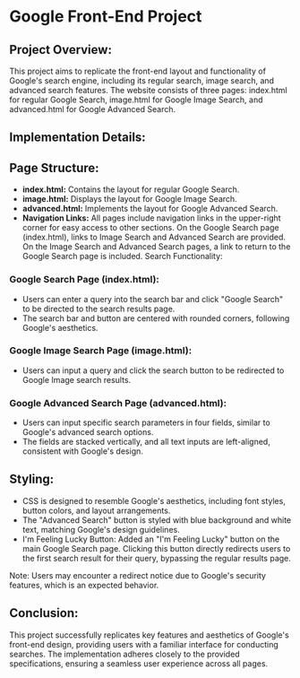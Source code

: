 # Google Front-End Project

## Project Overview:

This project aims to replicate the front-end layout and functionality of Google's search engine, including its regular search, image search, and advanced search features. The website consists of three pages: index.html for regular Google Search, image.html for Google Image Search, and advanced.html for Google Advanced Search.

## Implementation Details:

## Page Structure:

- **index.html:** Contains the layout for regular Google Search.
- **image.html:** Displays the layout for Google Image Search.
- **advanced.html:** Implements the layout for Google Advanced Search.
- **Navigation Links:** All pages include navigation links in the upper-right corner for easy access to other sections.
  On the Google Search page (index.html), links to Image Search and Advanced Search are provided.
  On the Image Search and Advanced Search pages, a link to return to the Google Search page is included.
  Search Functionality:

### Google Search Page (index.html):

- Users can enter a query into the search bar and click "Google Search" to be directed to the search results page.
- The search bar and button are centered with rounded corners, following Google's aesthetics.

### Google Image Search Page (image.html):

- Users can input a query and click the search button to be redirected to Google Image search results.

### Google Advanced Search Page (advanced.html):

- Users can input specific search parameters in four fields, similar to Google's advanced search options.
- The fields are stacked vertically, and all text inputs are left-aligned, consistent with Google's design.

## Styling:

- CSS is designed to resemble Google's aesthetics, including font styles, button colors, and layout arrangements.
- The "Advanced Search" button is styled with blue background and white text, matching Google's design guidelines.
- I'm Feeling Lucky Button: Added an "I'm Feeling Lucky" button on the main Google Search page. Clicking this button directly redirects users to the first search result for their query, bypassing the regular results page.

Note: Users may encounter a redirect notice due to Google's security features, which is an expected behavior.

## Conclusion:

This project successfully replicates key features and aesthetics of Google's front-end design, providing users with a familiar interface for conducting searches. The implementation adheres closely to the provided specifications, ensuring a seamless user experience across all pages.
